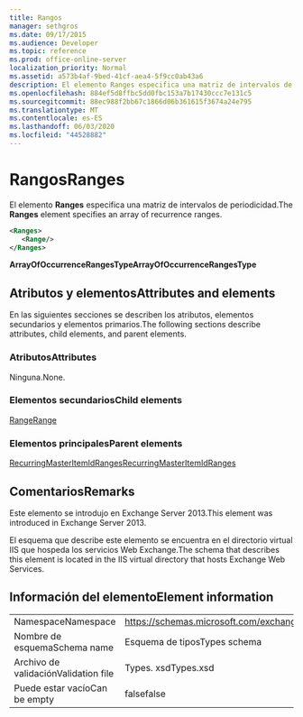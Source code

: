 ```yaml
---
title: Rangos
manager: sethgros
ms.date: 09/17/2015
ms.audience: Developer
ms.topic: reference
ms.prod: office-online-server
localization_priority: Normal
ms.assetid: a573b4af-9bed-41cf-aea4-5f9cc0ab43a6
description: El elemento Ranges especifica una matriz de intervalos de periodicidad.
ms.openlocfilehash: 884ef5d8ffbc5dd0fbc153a7b17430ccc7e131c5
ms.sourcegitcommit: 88ec988f2bb67c1866d06b361615f3674a24e795
ms.translationtype: MT
ms.contentlocale: es-ES
ms.lasthandoff: 06/03/2020
ms.locfileid: "44528882"
---
```

# <a name="ranges"></a><span data-ttu-id="72722-103">Rangos</span><span class="sxs-lookup"><span data-stu-id="72722-103">Ranges</span></span>

<span data-ttu-id="72722-104">El elemento **Ranges** especifica una matriz de intervalos de periodicidad.</span><span class="sxs-lookup"><span data-stu-id="72722-104">The **Ranges** element specifies an array of recurrence ranges.</span></span> 
  
```XML
<Ranges>
   <Range/>
</Ranges>
```

 <span data-ttu-id="72722-105">**ArrayOfOccurrenceRangesType**</span><span class="sxs-lookup"><span data-stu-id="72722-105">**ArrayOfOccurrenceRangesType**</span></span>
## <a name="attributes-and-elements"></a><span data-ttu-id="72722-106">Atributos y elementos</span><span class="sxs-lookup"><span data-stu-id="72722-106">Attributes and elements</span></span>

<span data-ttu-id="72722-107">En las siguientes secciones se describen los atributos, elementos secundarios y elementos primarios.</span><span class="sxs-lookup"><span data-stu-id="72722-107">The following sections describe attributes, child elements, and parent elements.</span></span>
  
### <a name="attributes"></a><span data-ttu-id="72722-108">Atributos</span><span class="sxs-lookup"><span data-stu-id="72722-108">Attributes</span></span>

<span data-ttu-id="72722-109">Ninguna.</span><span class="sxs-lookup"><span data-stu-id="72722-109">None.</span></span>
  
### <a name="child-elements"></a><span data-ttu-id="72722-110">Elementos secundarios</span><span class="sxs-lookup"><span data-stu-id="72722-110">Child elements</span></span>

[<span data-ttu-id="72722-111">Range</span><span class="sxs-lookup"><span data-stu-id="72722-111">Range</span></span>](range.md)
  
### <a name="parent-elements"></a><span data-ttu-id="72722-112">Elementos principales</span><span class="sxs-lookup"><span data-stu-id="72722-112">Parent elements</span></span>

[<span data-ttu-id="72722-113">RecurringMasterItemIdRanges</span><span class="sxs-lookup"><span data-stu-id="72722-113">RecurringMasterItemIdRanges</span></span>](recurringmasteritemidranges.md)
  
## <a name="remarks"></a><span data-ttu-id="72722-114">Comentarios</span><span class="sxs-lookup"><span data-stu-id="72722-114">Remarks</span></span>

<span data-ttu-id="72722-115">Este elemento se introdujo en Exchange Server 2013.</span><span class="sxs-lookup"><span data-stu-id="72722-115">This element was introduced in Exchange Server 2013.</span></span>
  
<span data-ttu-id="72722-116">El esquema que describe este elemento se encuentra en el directorio virtual IIS que hospeda los servicios Web Exchange.</span><span class="sxs-lookup"><span data-stu-id="72722-116">The schema that describes this element is located in the IIS virtual directory that hosts Exchange Web Services.</span></span>
  
## <a name="element-information"></a><span data-ttu-id="72722-117">Información del elemento</span><span class="sxs-lookup"><span data-stu-id="72722-117">Element information</span></span>

|||
|:-----|:-----|
|<span data-ttu-id="72722-118">Namespace</span><span class="sxs-lookup"><span data-stu-id="72722-118">Namespace</span></span>  <br/> |https://schemas.microsoft.com/exchange/services/2006/types  <br/> |
|<span data-ttu-id="72722-119">Nombre de esquema</span><span class="sxs-lookup"><span data-stu-id="72722-119">Schema name</span></span>  <br/> |<span data-ttu-id="72722-120">Esquema de tipos</span><span class="sxs-lookup"><span data-stu-id="72722-120">Types schema</span></span>  <br/> |
|<span data-ttu-id="72722-121">Archivo de validación</span><span class="sxs-lookup"><span data-stu-id="72722-121">Validation file</span></span>  <br/> |<span data-ttu-id="72722-122">Types. xsd</span><span class="sxs-lookup"><span data-stu-id="72722-122">Types.xsd</span></span>  <br/> |
|<span data-ttu-id="72722-123">Puede estar vacío</span><span class="sxs-lookup"><span data-stu-id="72722-123">Can be empty</span></span>  <br/> |<span data-ttu-id="72722-124">false</span><span class="sxs-lookup"><span data-stu-id="72722-124">false</span></span>  <br/> |
   

